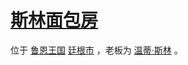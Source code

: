 # [斯林面包房](../餐饮门店/斯林面包房)

位于 [鲁恩王国](../国家/鲁恩王国.md) [廷根市](../地区/廷根市.md) ，老板为 [温蒂·斯林](../龙套/温蒂·斯林.md) 。
